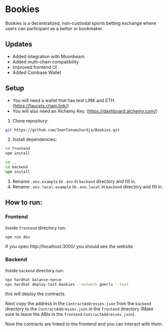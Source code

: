 # Bookies
Bookies is a decentralized, non-custiodal sports betting exchange where users can participant as a bettor or bookmaker. 

## Updates 
- Added integration with Moonbeam
- Added multi-chain compatibility
- Improved frontend UI
- Added Coinbase Wallet

## Setup
- You will need a wallet that has test LINK and ETH. (https://faucets.chain.link/)
- You will also need an Alchemy Key. (https://dashboard.alchemy.com/)
1. Clone repository:
```sh
git https://github.com/ImanTanumihardja/Bookies.git
```
2. Install dependencies:
```sh
cd frontend
npm install

cd ..
cd backend
npm install
```
3. Rename `.env.example` to `.env` in `backend` directory and fill in.
4. Rename `.env.local.example` to `.env.local` in `backend` directory and fill in.

## How to run:
### **Frontend**
Inside `frontend` directory run:
```sh
npm run dev
```
If you open http://localhost:3000/ you should see the website
### **Backend**
Inside `backend` directory run:
```sh
npx hardhat balance-nonce
npx hardhat deploy-test-bookies --network goerli --test
```
this will deploy the contracts. 

Next copy the address in the `ContractAddresses.json` from the `backend` directory to the `ContractAddresses.json` in the `frontend` directory (Make sure to leave the ABIs in the `frontend` `ContractAddresses.json`).

Now the contracts are linked to the frontend and you can interact with them.
